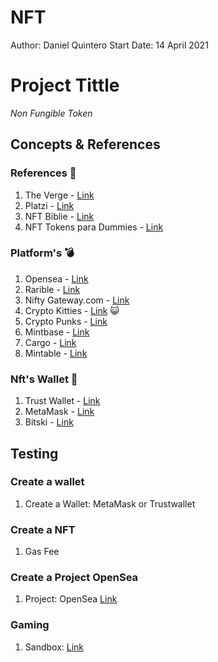 # NFT

Author: Daniel Quintero
Start Date: 14 April 2021

# Project Tittle

_Non Fungible Token_

## Concepts & References

### References :bathtub:

1. The Verge - [Link](https://www.theverge.com/22310188/nft-explainer-what-is-blockchain-crypto-art-faq)
2. Platzi - [Link](https://www.youtube.com/watch?v=noTJr4ZWIZQ)
3. NFT  Biblie - [Link](https://opensea.io/blog/guides/non-fungible-tokens/)
4. NFT Tokens para Dummies - [Link](https://www.youtube.com/watch?v=vluFUSMMHu4)

### Platform's :bomb:

1. Opensea - [Link](https://opensea.io/)
2. Rarible - [Link](https://rarible.com/)
3. Nifty Gateway.com - [Link](https://niftygateway.com/)
4. Crypto Kitties - [Link](https://www.cryptokitties.co/) :smiley_cat:
5. Crypto Punks - [Link](https://www.larvalabs.com/cryptopunks)
6. Mintbase - [Link](https://mintbase.io/)
7. Cargo - [Link](https://app.cargo.build/marketplace?filter=%7B%7D)
8. Mintable - [Link](https://mintable.app/)

### Nft's Wallet :money_with_wings:

1. Trust Wallet - [Link](https://trustwallet.com/es/collectibles-wallet)
2. MetaMask - [Link](https://metamask.io/)
3. Bitski - [Link](https://www.bitski.com/)

## Testing

### Create a wallet

1. Create a Wallet: MetaMask or Trustwallet

### Create a NFT

1. Gas Fee

### Create a Project OpenSea

1. Project: OpenSea [Link](https://github.com/ProjectOpenSea/opensea-creatures)

### Gaming

1. Sandbox: [Link](https://www.sandbox.game/en/)

